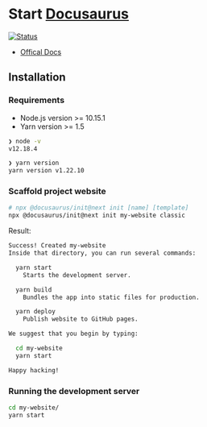 # Start [Docusaurus][]

[Docusaurus]: https://github.com/facebook/docusaurus

[![Status](https://img.shields.io/badge/Docusaurus-v2-brightgreen)](https://github.com/facebook/docusaurus)

* [Offical Docs](https://v2.docusaurus.io/docs/)

## Installation

### Requirements

* Node.js version >= 10.15.1
* Yarn version >= 1.5

```zsh
❯ node -v
v12.18.4

❯ yarn version
yarn version v1.22.10
```

### Scaffold project website

```zsh
# npx @docusaurus/init@next init [name] [template]
npx @docusaurus/init@next init my-website classic
```

Result:

```zsh
Success! Created my-website
Inside that directory, you can run several commands:

  yarn start
    Starts the development server.

  yarn build
    Bundles the app into static files for production.

  yarn deploy
    Publish website to GitHub pages.

We suggest that you begin by typing:

  cd my-website
  yarn start

Happy hacking!
```

### Running the development server

```zsh
cd my-website/
yarn start
```
